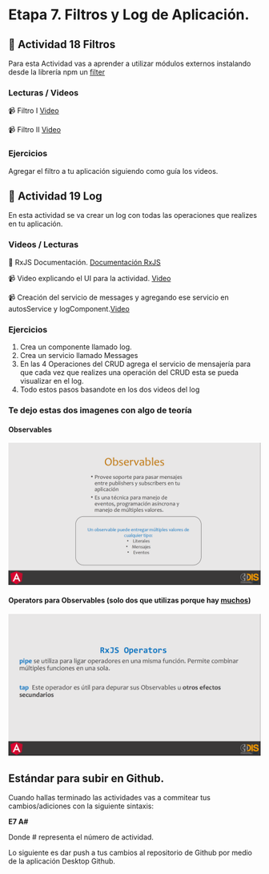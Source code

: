 # Etapa 7. Filtros y Log de Aplicación.

## :mushroom: Actividad 18 Filtros

Para esta Actividad vas a aprender a utilizar módulos externos instalando desde la librería npm un [filter](https://www.npmjs.com/package/ng2-search-filter)


### Lecturas / Videos

:video_camera: Filtro I [Video](https://mega.nz/#!OzA3VIDZ!Fg3yPiobEulz58OH5cg07mtH91RDJKMnQB_ygE3KG5s)

:video_camera: Filtro II [Video](https://mega.nz/#!mjBTCYBI!0_B9kwnUGlEUVvROaQhNCI5mNOS0YsvFxXoOsFHXHHg)

### Ejercicios

Agregar el filtro a tu aplicación siguiendo como guía los videos.



## :mushroom: Actividad 19 Log 

En esta actividad se va crear un log con todas las operaciones que realizes en tu aplicación.


### Videos / Lecturas

:link: RxJS Documentación. [Documentación RxJS](https://rxjs-dev.firebaseapp.com/guide/overview)

:video_camera: Video explicando el UI para la actividad. [Video](https://mega.nz/#!LzQFAAJB!hOxX8AIemxHbMYFHfTxSnegU8nFr3z6I6noNDZ4utHw)

:video_camera: Creación del servicio de messages y agregando ese servicio en autosService y logComponent.[Video](https://mega.nz/#!HvQ13C4T!G2xuv80CHUPTgcPkTDFt4XFSwD7Hg7eGV1yZiZnds_0)



### Ejercicios

  1. Crea un componente llamado log.
  2. Crea un servicio llamado Messages
  3. En las 4 Operaciones del CRUD agrega el servicio de mensajería para que cada vez que realizes una operación del  CRUD
  esta se pueda visualizar en el log.
  4. Todo estos pasos basandote en los dos videos del log


### Te dejo estas dos imagenes con algo de teoría

#### Observables
![!](/observables.png)

#### Operators para Observables (solo dos que utilizas porque hay [muchos](https://rxjs-dev.firebaseapp.com/guide/operators))
![!](/operators.png)



## Estándar para subir en Github.

Cuando hallas terminado las actividades vas a commitear tus cambios/adiciones con la siguiente sintaxis: 

**E7 A#**

Donde # representa el número de actividad.

Lo siguiente es dar push a tus cambios al repositorio de Github por medio de la aplicación Desktop Github.
